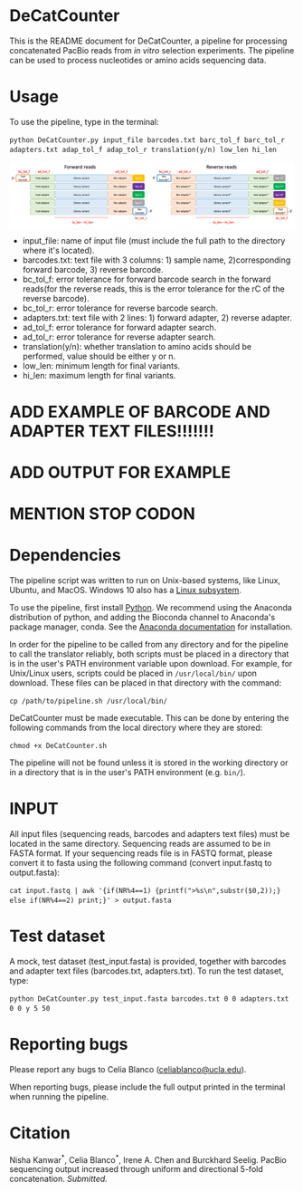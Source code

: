 # DeCatCounter

This is the README document for DeCatCounter, a pipeline for processing concatenated PacBio reads from _in vitro_ selection experiments. The pipeline can be used to process nucleotides or amino acids sequencing data.

# Usage

To use the pipeline, type in the terminal:

`python DeCatCounter.py input_file barcodes.txt barc_tol_f barc_tol_r adapters.txt adap_tol_f adap_tol_r translation(y/n) low_len hi_len`

![sequences](sequences.png)

* input_file: name of input file (must include the full path to the directory where it's located).
* barcodes.txt: text file with 3 columns: 1) sample name, 2)corresponding forward barcode, 3) reverse barcode.
* bc_tol_f: error tolerance for forward barcode search in the forward reads(for the reverse reads, this is the error tolerance for the rC of the reverse barcode).
* bc_tol_r: error tolerance for reverse barcode search.
* adapters.txt: text file with 2 lines: 1) forward adapter, 2) reverse adapter.
* ad_tol_f: error tolerance for forward adapter search.
* ad_tol_r: error tolerance for reverse adapter search.
* translation(y/n): whether translation to amino acids should be performed, value should be either y or n. 
* low_len: minimum length for final variants.
* hi_len: maximum length for final variants.

# ADD EXAMPLE OF BARCODE AND ADAPTER TEXT FILES!!!!!!!
# ADD OUTPUT FOR EXAMPLE
# MENTION STOP CODON 

# Dependencies
The pipeline script was written to run on Unix-based systems, like Linux, Ubuntu, and MacOS. Windows 10 also has a [Linux subsystem](https://docs.microsoft.com/en-us/windows/wsl/faq).

To use the pipeline, first install [Python](https://www.python.org/downloads/). We recommend using the Anaconda distribution of python, and adding the Bioconda channel to Anaconda's package manager, conda. See the [Anaconda documentation](https://docs.anaconda.com/anaconda/install/) for installation. 

In order for the pipeline to be called from any directory and for the pipeline to call the translator reliably, both scripts must be placed in a directory that is in the user's PATH environment variable upon download. For example, for Unix/Linux users, scripts could be placed in `/usr/local/bin/` upon download. These files can be placed in that directory with the command:

`cp /path/to/pipeline.sh /usr/local/bin/` 

DeCatCounter must be made executable. This can be done by entering the following commands from the local directory where they are stored:

`chmod +x DeCatCounter.sh`

The pipeline will not be found unless it is stored in the working directory or in a directory that is in the user's PATH environment (e.g. `bin/`). 

# INPUT

All input files (sequencing reads, barcodes and adapters text files) must be located in the same directory.
Sequencing reads are assumed to be in FASTA format. If your sequencing reads file is in FASTQ format, please convert it to fasta using the following command (convert input.fastq to output.fasta):

`cat input.fastq | awk '{if(NR%4==1) {printf(">%s\n",substr($0,2));} else if(NR%4==2) print;}' > output.fasta`

# Test dataset

A mock, test dataset (test_input.fasta) is provided, together with barcodes and adapter text files (barcodes.txt, adapters.txt).
To run the test dataset, type:

`python DeCatCounter.py test_input.fasta barcodes.txt 0 0 adapters.txt 0 0 y 5 50`
     
# Reporting bugs

Please report any bugs to Celia Blanco (celiablanco@ucla.edu). 

When reporting bugs, please include the full output printed in the terminal when running the pipeline. 

# Citation

Nisha Kanwar<sup>\*</sup>, Celia Blanco<sup>\*</sup>, Irene A. Chen and Burckhard Seelig. PacBio sequencing output increased through uniform and directional 5-fold concatenation. *Submitted.*

